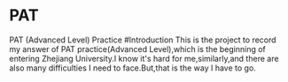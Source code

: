# PAT
PAT (Advanced Level) Practice
#Introduction
This is the project to record my answer of PAT practice(Advanced Level),which is the beginning of entering Zhejiang University.I know it's hard for me,similarly,and there are also many difficulties I need to face.But,that is the way I have to go.
